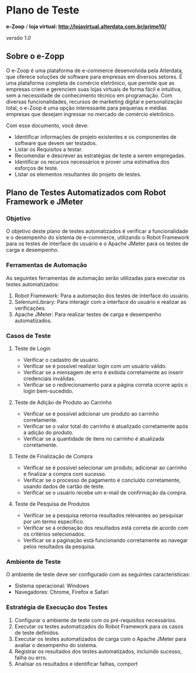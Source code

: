 # Plano de Teste

**e-Zoop** / **loja virtual: http://lojavirtual.alterdata.com.br/prime10/**

*versão 1.0*

## Sobre o e-Zopp

O e-Zoop é uma plataforma de e-commerce desenvolvida pela Alterdata, que oferece soluções de software para empresas em diversos setores. É uma plataforma completa de comércio eletrônico, que permite que as empresas criem e gerenciem suas lojas virtuais de forma fácil e intuitiva, sem a necessidade de conhecimento técnico em programação. Com diversas funcionalidades, recursos de marketing digital e personalização total, o e-Zoop é uma opção interessante para pequenas e médias empresas que desejam ingressar no mercado de comércio eletrônico.

Com esse documento, você deve:
- Identificar informações de projeto existentes e os componentes de software que devem ser testados.
- Listar os Requisitos a testar.
- Recomendar e descrever as estratégias de teste a serem empregadas.
- Identificar os recursos necessários e prover uma estimativa dos esforços de teste.
- Listar os elementos resultantes do projeto de testes.


## Plano de Testes Automatizados com Robot Framework e JMeter

### Objetivo
O objetivo deste plano de testes automatizados é verificar a funcionalidade e o desempenho do sistema de e-commerce, utilizando o Robot Framework para os testes de interface do usuário e o Apache JMeter para os testes de carga e desempenho.

### Ferramentas de Automação
As seguintes ferramentas de automação serão utilizadas para executar os testes automatizados:

1. Robot Framework: Para a automação dos testes de interface do usuário.
2. SeleniumLibrary: Para interagir com a interface do usuário e realizar as verificações.
3. Apache JMeter: Para realizar testes de carga e desempenho automatizados.

### Casos de Teste

1. Teste de Login
   - Verificar o cadastro de usuário.
   - Verificar se é possível realizar login com um usuário válido.
   - Verificar se a mensagem de erro é exibida corretamente ao inserir credenciais inválidas.
   - Verificar se o redirecionamento para a página correta ocorre após o login bem-sucedido.

3. Teste de Adição de Produto ao Carrinho
   - Verificar se é possível adicionar um produto ao carrinho corretamente.
   - Verificar se o valor total do carrinho é atualizado corretamente após a adição do produto.
   - Verificar se a quantidade de itens no carrinho é atualizada corretamente.

4. Teste de Finalização de Compra
   - Verificar se é possível selecionar um produto, adicionar ao carrinho e finalizar a compra com sucesso.
   - Verificar se o processo de pagamento é concluído corretamente, usando dados de cartão de teste.
   - Verificar se o usuário recebe um e-mail de confirmação da compra.

5. Teste de Pesquisa de Produtos
   - Verificar se a pesquisa retorna resultados relevantes ao pesquisar por um termo específico.
   - Verificar se a ordenação dos resultados está correta de acordo com os critérios selecionados.
   - Verificar se a paginação está funcionando corretamente ao navegar pelos resultados da pesquisa.


### Ambiente de Teste
O ambiente de teste deve ser configurado com as seguintes características:

- Sistema operacional: Windows
- Navegadores: Chrome, Firefox e Safari


### Estratégia de Execução dos Testes
1. Configurar o ambiente de teste com os pré-requisitos necessários.
2. Executar os testes automatizados do Robot Framework para os casos de teste definidos.
3. Executar os testes automatizados de carga com o Apache JMeter para avaliar o desempenho do sistema.
4. Registrar os resultados dos testes automatizados, incluindo sucesso, falha ou erro.
5. Analisar os resultados e identificar falhas, comport
